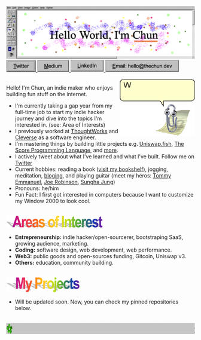 <img src="./assets/header.png">
<a href="https://twitter.com/chunza2542" target="_blank">
  <img src="./assets/twitter.png" height="32">
</a>
<a href="https://medium.com/@chunza2542" target="_blank">
  <img src="./assets/medium.png" height="32">
</a>
<a href="https://www.linkedin.com/in/chunza2542/" target="_blank">
  <img src="./assets/linkedin.png" height="32">
</a>
<a href="mailto:hello@thechun.dev">
  <img src="./assets/email.png" height="32">
</a>
<br>
<br>

<a target="_blank" href="https://twitter.com/messages/compose?text=Hello!%20Chun&recipient_id=734228556910186498">
  <img align="right" src="./assets/clippy.gif" width=200 />
</a>

Hello! I'm Chun, an indie maker who enjoys building fun stuff on the internet.
- I'm currently taking a gap year from my full-time job to start my indie hacker journey and dive into the topics I'm interested in. (see: Area of Interests)
- I previously worked at [ThoughtWorks](https://www.thoughtworks.com/) and [Cleverse](https://cleverse.com/) as a software engineer.
- I'm mastering things by building little projects e.g. [Uniswap.fish](https://uniswap.fish), [The Score Programming Language](https://github.com/chunza2542/score-language), and [more](https://github.com/chunza2542?tab=repositories).
- I actively tweet about what I've learned and what I've built. Follow me on [Twitter](https://twitter.com/chunza2542)
- Current hobbies: reading a book ([visit my bookshelf](https://www.goodreads.com/review/list/148571752-chun?utf8=%E2%9C%93&shelf=read&title=chun&sort=avg_rating&order=d)), jogging, meditation, [bloging](https://medium.com/chunza2542), and playing guitar (meet my heros: [Tommy Emmanuel](https://www.youtube.com/watch?v=1Khi2xaBTI4), [Joe Robinson](https://www.youtube.com/watch?v=zszIWqY3F2Q), [Sungha Jung](https://www.youtube.com/watch?v=mkRsz7didXI))
- Pronouns: he/him
- Fun Fact: I first got interested in computers because I want to customize my Window 2000 to look cool.

<br>
<img src="./assets/topic-areasofintesrest.png" height="32">

- **Entrepreneurship:** indie hacker/open-sourcerer, bootstraping SaaS, growing audience, marketing.
- **Coding:** software design, web development, web performance.
- **Web3:** public goods and open-sources funding, Gitcoin, Uniswap v3.
- **Others:** education, community building.

<br>
<img src="./assets/topic-myprojects.png" height="40">

- Will be updated soon. Now, you can check my pinned repositories below. 

<br>
<img src="./assets/footer-marquee.gif" height="30">
